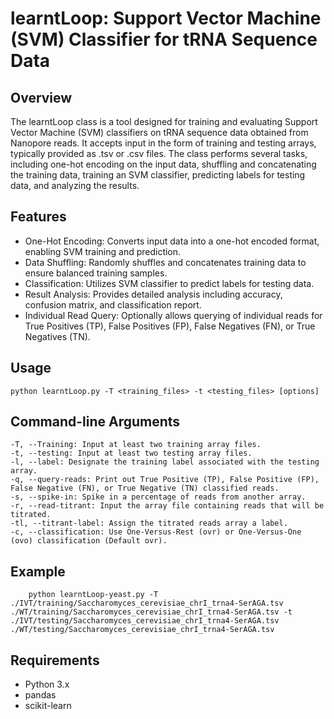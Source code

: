# learntLoop: Support Vector Machine (SVM) Classifier for tRNA Sequence Data

## Overview
The learntLoop class is a tool designed for training and evaluating Support Vector Machine (SVM) classifiers on tRNA sequence data obtained from Nanopore reads. It accepts input in the form of training and testing arrays, typically provided as .tsv or .csv files. The class performs several tasks, including one-hot encoding on the input data, shuffling and concatenating the training data, training an SVM classifier, predicting labels for testing data, and analyzing the results.

## Features
- One-Hot Encoding: Converts input data into a one-hot encoded format, enabling SVM training and prediction.
- Data Shuffling: Randomly shuffles and concatenates training data to ensure balanced training samples.
- Classification: Utilizes SVM classifier to predict labels for testing data.
- Result Analysis: Provides detailed analysis including accuracy, confusion matrix, and classification report.
- Individual Read Query: Optionally allows querying of individual reads for True Positives (TP), False Positives (FP), False Negatives (FN), or True Negatives (TN).

## Usage

```python learntLoop.py -T <training_files> -t <testing_files> [options]```

## Command-line Arguments
    -T, --Training: Input at least two training array files.
    -t, --testing: Input at least two testing array files.
    -l, --label: Designate the training label associated with the testing array.
    -q, --query-reads: Print out True Positive (TP), False Positive (FP), False Negative (FN), or True Negative (TN) classified reads.
    -s, --spike-in: Spike in a percentage of reads from another array.
    -r, --read-titrant: Input the array file containing reads that will be titrated.
    -tl, --titrant-label: Assign the titrated reads array a label.
    -c, --classification: Use One-Versus-Rest (ovr) or One-Versus-One (ovo) classification (Default ovr).

## Example

        python learntLoop-yeast.py -T ./IVT/training/Saccharomyces_cerevisiae_chrI_trna4-SerAGA.tsv ./WT/training/Saccharomyces_cerevisiae_chrI_trna4-SerAGA.tsv -t ./IVT/testing/Saccharomyces_cerevisiae_chrI_trna4-SerAGA.tsv ./WT/testing/Saccharomyces_cerevisiae_chrI_trna4-SerAGA.tsv

## Requirements
- Python 3.x
- pandas
- scikit-learn
